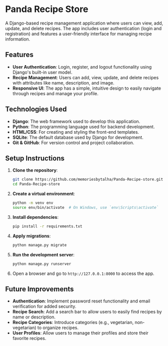 # Panda Recipe Store

A Django-based recipe management application where users can view, add, update, and delete recipes. The app includes user authentication (login and registration) and features a user-friendly interface for managing recipe information.

## Features

- **User Authentication**: Login, register, and logout functionality using Django's built-in user model.
- **Recipe Management**: Users can add, view, update, and delete recipes with attributes like name, description, and image.
- **Responsive UI**: The app has a simple, intuitive design to easily navigate through recipes and manage your profile.
  
## Technologies Used

- **Django**: The web framework used to develop this application.
- **Python**: The programming language used for backend development.
- **HTML/CSS**: For creating and styling the front-end templates.
- **SQLite**: The default database used by Django for development.
- **Git & GitHub**: For version control and project collaboration.

## Setup Instructions

1. **Clone the repository**:

   ```bash
   git clone https://github.com/memoriesbytalha/Panda-Recipe-store.git
   cd Panda-Recipe-store
   ```

2. **Create a virtual environment**:

   ```bash
   python -m venv env
   source env/bin/activate  # On Windows, use `env\Scripts\activate`
   ```

3. **Install dependencies**:

   ```bash
   pip install -r requirements.txt
   ```

4. **Apply migrations**:

   ```bash
   python manage.py migrate
   ```

5. **Run the development server**:

   ```bash
   python manage.py runserver
   ```

6. Open a browser and go to `http://127.0.0.1:8000` to access the app.


## Future Improvements

- **Authentication**: Implement password reset functionality and email verification for added security.
- **Recipe Search**: Add a search bar to allow users to easily find recipes by name or description.
- **Recipe Categories**: Introduce categories (e.g., vegetarian, non-vegetarian) to organize recipes.
- **User Profiles**: Allow users to manage their profiles and store their favorite recipes.

